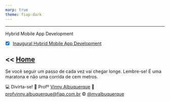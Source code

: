 ```yaml
---
marp: true
theme: fiap-dark
---
```

<!-- _class: logo -->

---
<!-- header: 00 - Aula Inaugural --> 
Hybrid Mobile App Development

<!-- header: --> 
- [X] [Inaugural Hybrid Mobile App Development](/00_Quarta_feira_02_08_2023/00_Inaugural/Aula%2000_Inaugural.pdf)


 << [Home](/01_Kotlin/README.md)
---
<!-- header: Dúvidas? -->

Se você seguir um passo de cada vez vai chegar longe. Lembre-se! É uma maratona e não uma corrida de cem metros.

:computer: Divirta-se!
:school: Profº [Vinny Albuquerque](http://www.linkedin.com/in/mvalbuquerque)
:email: profvinny.albuquerque@fiap.com.br
:copyright: [@mvalbuquerque](http://www.linkedin.com/in/mvalbuquerque)

